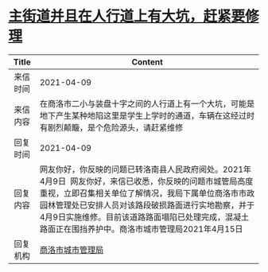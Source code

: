 # <a href="http://www.shangluo.gov.cn/zmhd/ldxxxx.jsp?urltype=leadermail.LeaderMailContentUrl&wbtreeid=1112&leadermailid=7131">主街道并且在人行道上有大坑，赶紧要修理</a>
|Title|Content|
|:---:|---|
|来信时间|2021-04-09|
|来信内容|在商洛市二小与装盘十字之间的人行道上有一个大坑，可能是地下产生某种地陷这里是学生上学时的通道，车辆在这经过时有剧烈颠簸，是个危险源头，请赶紧维修|
|回复时间|2021-04-09|
|回复内容|网友你好，你反映的问题已转洛南县人民政府阅处。2021年4月9日  网友你好，来信已收悉，你反映的问题市城管局高度重视，立即召集相关单位了解情况，我局下属单位商洛市市政园林管理处已安排人员对该路段破损路面进行实地勘察，并于4月9日实施维修。目前该道路路面塌陷已处理完成，混凝土路面正在围挡养护中。商洛市城市管理局2021年4月15日|
|回复机构|<a href="../../categories/agencies/商洛市城市管理局.md">商洛市城市管理局</a>|